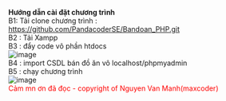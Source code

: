 
<b>Hướng dẫn cài đặt chương trình</b> 
<br>
B1: Tải clone chương trình : https://github.com/PandacoderSE/Bandoan_PHP.git 
<br>
B2 : Tải Xampp 
<br>
B3 : đẩy code vô phần htdocs 
<br>
![image](https://github.com/PandacoderSE/Bandoan_PHP/assets/142031035/922de534-3634-428c-8b21-c85b8c5a9114)
<br> 
B4 : import CSDL bán đồ ăn vô localhost/phpmyadmin
<br> 
B5 : chạy chương trình 
<br>
![image](https://github.com/PandacoderSE/Bandoan_PHP/assets/142031035/7ce0e44c-9fba-4d29-a750-d6cb6b19f937)
<br>
<span style="color:red">Cảm mn ơn đã đọc - copyright of Nguyen Van Manh(maxcoder)</span>

